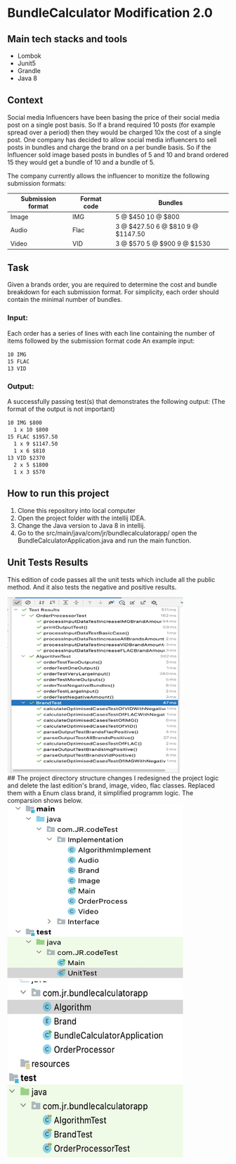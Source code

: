 # BundleCalculator Modification 2.0

## Main tech stacks and tools
- Lombok
- Junit5
- Grandle
- Java 8

## Context
Social media Influencers have been basing the price of their social media post on a single post basis. So If a brand required 10 posts (for example spread over a period) then they would be charged 10x the cost of a single post. One company has decided to allow social media influencers to sell posts in bundles and charge the brand on a per bundle basis. So if the Influencer sold image based posts in bundles of 5 and 10 and brand ordered 15 they would get a bundle of 10 and a bundle of 5.

The company currently allows the influencer to monitize the following submission formats:

Submission format | Format code | Bundles
----------------- | ----------- | -------
Image | IMG | 5 @ $450 10 @ $800
Audio | Flac | 3 @ $427.50 6 @ $810 9 @ $1147.50
Video | VID | 3 @ $570 5 @ $900 9 @ $1530

## Task

Given a brands order, you are required to determine the cost and bundle breakdown for each submission format. For simplicity, each order should contain the minimal number of bundles.

### Input:
Each order has a series of lines with each line containing the number of items followed by the submission format code
An example input:
```
10 IMG
15 FLAC
13 VID
```

### Output:
A successfully passing test(s) that demonstrates the following output: (The format of the output is not important)
```
10 IMG $800
  1 x 10 $800
15 FLAC $1957.50
  1 x 9 $1147.50
  1 x 6 $810
13 VID $2370
  2 x 5 $1800
  1 x 3 $570
```



## How to run this project
1. Clone this repository into local computer
2. Open the project folder with the intellij IDEA.
3. Change the Java version to Java 8 in intellij. <br>
4. Go to the src/main/java/com/jr/bundlecalculatorapp/ open the BundleCalculatorApplication.java and run the main function.
## Unit Tests Results
This edition of code passes all the unit tests which include all the public method.
And it also tests the negative and positive results.
<div align="left">
	<img src="https://github.com/Rick-Qian259/BundleCalculator/blob/master/Images/UnitTest2.0.jpg" alt="Editor" width="400" height="400">
</div>
## The project directory structure changes
I redesigned the project logic and delete the last edition's brand, image, video, flac classes. Replaced them with a Enum class brand, it simplified programm logic.
The comparsion shows below.
<div align="left">
	<img src="https://github.com/Rick-Qian259/BundleCalculator/blob/master/Images/directory%20structure1.0.jpg" alt="Editor" width="400" height="400">
	<img src="https://github.com/Rick-Qian259/BundleCalculator/blob/master/Images/directory%20structure2.0.jpg" alt="Editor" width="400" height="400">

</div>
